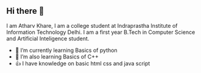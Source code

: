 ## Hi there 👋
I am Atharv Khare, I am a college student at Indraprastha Institute of Information Technology Delhi. I am a first year B.Tech in Computer Science and Artificial Inteligence student. 
- :snake: I’m currently learning Basics of python
- 🌱 I’m also learning Basics of C++
- :+1: I have knowledge on basic html css and java script
<!-- - 🔭 I’m currently working on ...

- 👯 I’m looking to collaborate on ...
- 🤔 I’m looking for help with ...
- 💬 Ask me about ...
- 📫 How to reach me: ...
- 😄 Pronouns: ...
- ⚡ Fun fact: ...
-->
